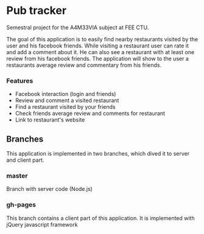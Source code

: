 # Pub tracker
Semestral project for the A4M33VIA subject at FEE CTU.

The goal of this application is to easily find nearby restaurants visited by the user and his facebook friends. While visiting a restaurant user can rate it and add a comment about it. He can also see a restaurant with at least one review from his facebook friends. The application will show to the user a restaurants average review and commentary from his friends.

### Features
 - Facebook interaction (login and friends)
 - Review and comment a visited restaurant
 - Find a restaurant visited by your friends
 - Check friends average review and comments for restaurant
 - Link to restaurant's website

## Branches
This application is implemented in two branches, which dived it to server and client part.

### master
Branch with server code (Node.js)

### gh-pages
This branch contains a client part of this application. It is implemented with jQuery javascript framework

